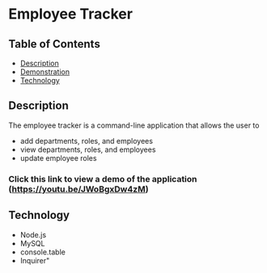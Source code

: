 # Employee Tracker

## Table of Contents
* [Description](#description)
* [Demonstration](#demonstration)
* [Technology](#technology)

## Description
The employee tracker is a command-line application that allows the user to 
* add departments, roles, and employees
* view departments, roles, and employees
* update employee roles

### Click this link to view a demo of the application (https://youtu.be/JWoBgxDw4zM)

## Technology
* Node.js
* MySQL
* console.table
* Inquirer"

